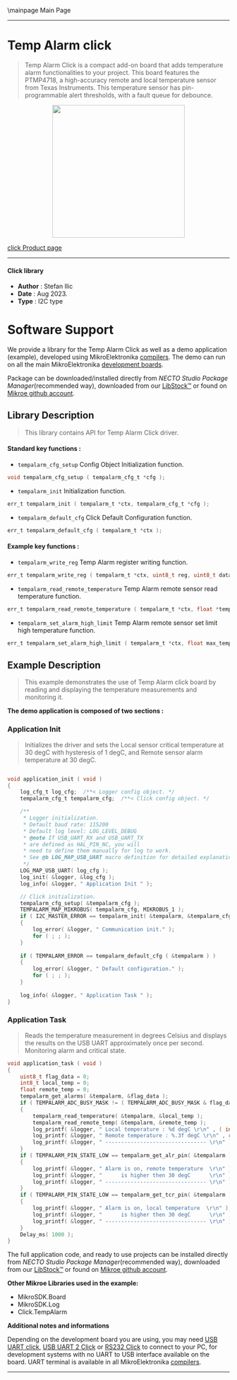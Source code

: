 \mainpage Main Page

---
# Temp Alarm click

> Temp Alarm Click is a compact add-on board that adds temperature alarm functionalities to your project. This board features the PTMP4718, a high-accuracy remote and local temperature sensor from Texas Instruments. This temperature sensor has pin-programmable alert thresholds, with a fault queue for debounce.

<p align="center">
  <img src="https://download.mikroe.com/images/click_for_ide/tempalarm_click.png" height=300px>
</p>

[click Product page](https://www.mikroe.com/temp-alarm-click)

---


#### Click library

- **Author**        : Stefan Ilic
- **Date**          : Aug 2023.
- **Type**          : I2C type


# Software Support

We provide a library for the Temp Alarm Click
as well as a demo application (example), developed using MikroElektronika
[compilers](https://www.mikroe.com/necto-studio).
The demo can run on all the main MikroElektronika [development boards](https://www.mikroe.com/development-boards).

Package can be downloaded/installed directly from *NECTO Studio Package Manager*(recommended way), downloaded from our [LibStock&trade;](https://libstock.mikroe.com) or found on [Mikroe github account](https://github.com/MikroElektronika/mikrosdk_click_v2/tree/master/clicks).

## Library Description

> This library contains API for Temp Alarm Click driver.

#### Standard key functions :

- `tempalarm_cfg_setup` Config Object Initialization function.
```c
void tempalarm_cfg_setup ( tempalarm_cfg_t *cfg );
```

- `tempalarm_init` Initialization function.
```c
err_t tempalarm_init ( tempalarm_t *ctx, tempalarm_cfg_t *cfg );
```

- `tempalarm_default_cfg` Click Default Configuration function.
```c
err_t tempalarm_default_cfg ( tempalarm_t *ctx );
```

#### Example key functions :

- `tempalarm_write_reg` Temp Alarm register writing function.
```c
err_t tempalarm_write_reg ( tempalarm_t *ctx, uint8_t reg, uint8_t data_in );
```

- `tempalarm_read_remote_temperature` Temp Alarm remote sensor read temperature function.
```c
err_t tempalarm_read_remote_temperature ( tempalarm_t *ctx, float *temperature );
```

- `tempalarm_set_alarm_high_limit` Temp Alarm remote sensor set limit high temperature function.
```c
err_t tempalarm_set_alarm_high_limit ( tempalarm_t *ctx, float max_temperature );
```

## Example Description

> This example demonstrates the use of Temp Alarm click board by reading and displaying
  the temperature measurements and monitoring it.

**The demo application is composed of two sections :**

### Application Init

> Initializes the driver and sets the Local sensor critical temperature at 30 degC with hysteresis of 1 degC,
  and Remote sensor alarm temperature at 30 degC.

```c

void application_init ( void ) 
{
    log_cfg_t log_cfg;  /**< Logger config object. */
    tempalarm_cfg_t tempalarm_cfg;  /**< Click config object. */

    /** 
     * Logger initialization.
     * Default baud rate: 115200
     * Default log level: LOG_LEVEL_DEBUG
     * @note If USB_UART_RX and USB_UART_TX 
     * are defined as HAL_PIN_NC, you will 
     * need to define them manually for log to work. 
     * See @b LOG_MAP_USB_UART macro definition for detailed explanation.
     */
    LOG_MAP_USB_UART( log_cfg );
    log_init( &logger, &log_cfg );
    log_info( &logger, " Application Init " );

    // Click initialization.
    tempalarm_cfg_setup( &tempalarm_cfg );
    TEMPALARM_MAP_MIKROBUS( tempalarm_cfg, MIKROBUS_1 );
    if ( I2C_MASTER_ERROR == tempalarm_init( &tempalarm, &tempalarm_cfg ) ) 
    {
        log_error( &logger, " Communication init." );
        for ( ; ; );
    }
    
    if ( TEMPALARM_ERROR == tempalarm_default_cfg ( &tempalarm ) )
    {
        log_error( &logger, " Default configuration." );
        for ( ; ; );
    }
    
    log_info( &logger, " Application Task " );
}

```

### Application Task

> Reads the temperature measurement in degrees Celsius and displays the results on the USB UART
  approximately once per second. Monitoring alarm and critical state.

```c
void application_task ( void ) 
{
    uint8_t flag_data = 0; 
    int8_t local_temp = 0;
    float remote_temp = 0;
    tempalarm_get_alarms( &tempalarm, &flag_data );
    if ( TEMPALARM_ADC_BUSY_MASK != ( TEMPALARM_ADC_BUSY_MASK & flag_data ) )
    {
        tempalarm_read_temperature( &tempalarm, &local_temp );
        tempalarm_read_remote_temp( &tempalarm, &remote_temp );
        log_printf( &logger, " Local temperature : %d degC \r\n" , ( int16_t ) local_temp );
        log_printf( &logger, " Remote temperature : %.3f degC \r\n" , remote_temp );
        log_printf( &logger, " -------------------------------- \r\n" );
    }
    if ( TEMPALARM_PIN_STATE_LOW == tempalarm_get_alr_pin( &tempalarm ) )
    {
        log_printf( &logger, " Alarm is on, remote temperature  \r\n" );
        log_printf( &logger, "      is higher then 30 degC      \r\n" );
        log_printf( &logger, " -------------------------------- \r\n" );
    }
    if ( TEMPALARM_PIN_STATE_LOW == tempalarm_get_tcr_pin( &tempalarm ) )
    {
        log_printf( &logger, " Alarm is on, local temperature  \r\n" );
        log_printf( &logger, "      is higher then 30 degC      \r\n" );
        log_printf( &logger, " -------------------------------- \r\n" );
    }
    Delay_ms( 1000 );
}
```

The full application code, and ready to use projects can be installed directly from *NECTO Studio Package Manager*(recommended way), downloaded from our [LibStock&trade;](https://libstock.mikroe.com) or found on [Mikroe github account](https://github.com/MikroElektronika/mikrosdk_click_v2/tree/master/clicks).

**Other Mikroe Libraries used in the example:**

- MikroSDK.Board
- MikroSDK.Log
- Click.TempAlarm

**Additional notes and informations**

Depending on the development board you are using, you may need
[USB UART click](https://www.mikroe.com/usb-uart-click),
[USB UART 2 Click](https://www.mikroe.com/usb-uart-2-click) or
[RS232 Click](https://www.mikroe.com/rs232-click) to connect to your PC, for
development systems with no UART to USB interface available on the board. UART
terminal is available in all MikroElektronika
[compilers](https://shop.mikroe.com/compilers).

---
